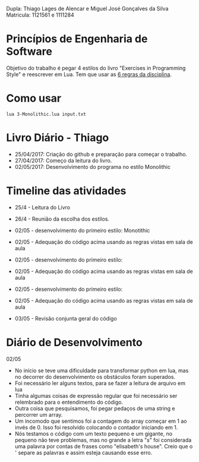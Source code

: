 Dupla: Thiago Lages de Alencar e Miguel José Gonçalves da Silva    
Matricula: 1121561 e 1111284

# Princípios de Engenharia de Software #
Objetivo do trabalho é pegar 4 estilos do livro "Exercises in Programming Style" e reescrever em Lua. Tem que usar as [6 regras da disciplina](https://pes2006.wordpress.com/2006/03/15/disciplina/ ).

# Como usar #
```
lua 3-Monolithic.lua input.txt
```

# Livro Diário - Thiago #
* 25/04/2017: Criação do github e preparação para começar o trabalho.
* 27/04/2017: Começo da leitura do livro.
* 02/05/2017: Desenvolvimento do programa no estilo Monolithic

# Timeline das atividades #

* 25/4 - Leitura do Livro

* 26/4 - Reunião da escolha dos estilos.

* 02/05 - desenvolvimento do primeiro estilo: Monotithic
* 02/05 - Adequação do código acima usando as regras vistas em sala de aula

* 02/05 - desenvolvimento do primeiro estilo: 
* 02/05 - Adequação do código acima usando as regras vistas em sala de aula

* 02/05 - desenvolvimento do primeiro estilo: 
* 02/05 - Adequação do código acima usando as regras vistas em sala de aula

* 03/05 - Revisão conjunta geral do código

# Diário de Desenvolvimento #
02/05

- No início se teve uma dificuldade para transformar python em lua, mas no decorrer do desenvolvimento os obstáculos foram superados.
- Foi necessário ler alguns textos, para se fazer a leitura de arquivo em lua
- Tinha algumas coisas de expressão regular que foi necessário ser relembrado para o entendimento do código.
- Outra coisa que pesquisamos, foi pegar pedaços de uma string e percorrer um array.
- Um incomodo que sentimos foi a contagem do array começar em 1 ao invés de 0. Isso foi resolvido colocando o contador iniciando em 1.
- Nós testamos o código com um texto pequeno e um gigante, no pequeno não teve problemas, mas no grande a letra "s" foi considerada uma palavra por contas de frases como "elisabeth's house". Creio que o ' separe as palavras e assim esteja causando esse erro.

